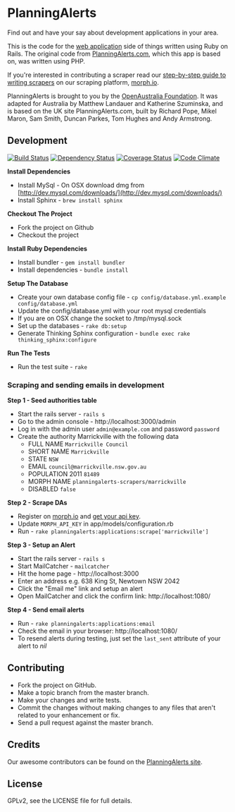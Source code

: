 # PlanningAlerts

Find out and have your say about development applications in your area.

This is the code for the [web application](http://www.planningalerts.org.au/) side of things written using Ruby on Rails. The original code from [PlanningAlerts.com](http://www.planningalerts.com), which this app is based on, was written using PHP.

If you're interested in contributing a scraper read our [step-by-step guide to writing scrapers](http://www.planningalerts.org.au/how_to_write_a_scraper) on our scraping platform, [morph.io](https://morph.io/).

PlanningAlerts is brought to you by the [OpenAustralia Foundation](http://www.openaustraliafoundation.org.au). It was adapted for Australia by Matthew Landauer and Katherine Szuminska, and is based on the UK site PlanningAlerts.com, built by Richard Pope, Mikel Maron, Sam Smith, Duncan Parkes, Tom Hughes and Andy Armstrong.

## Development

[![Build Status](https://travis-ci.org/openaustralia/planningalerts-app.png?branch=master)](https://travis-ci.org/openaustralia/planningalerts-app) [![Dependency Status](https://gemnasium.com/openaustralia/planningalerts-app.png)](https://gemnasium.com/openaustralia/planningalerts-app) [![Coverage Status](https://coveralls.io/repos/openaustralia/planningalerts-app/badge.png?branch=master)](https://coveralls.io/r/openaustralia/planningalerts-app?branch=master) [![Code Climate](https://codeclimate.com/github/openaustralia/planningalerts-app.png)](https://codeclimate.com/github/openaustralia/planningalerts-app)

**Install Dependencies**
 * Install MySql - On OSX download dmg from [http://dev.mysql.com/downloads/](http://dev.mysql.com/downloads/)
 * Install Sphinx - `brew install sphinx`

**Checkout The Project**
 * Fork the project on Github
 * Checkout the project

**Install Ruby Dependencies**
 * Install bundler - `gem install bundler`
 * Install dependencies - `bundle install`

**Setup The Database**
 * Create your own database config file - `cp config/database.yml.example config/database.yml`
 * Update the config/database.yml with your root mysql credentials
 * If you are on OSX change the socket to /tmp/mysql.sock
 * Set up the databases - `rake db:setup`
 * Generate Thinking Sphinx configuration - `bundle exec rake thinking_sphinx:configure`

**Run The Tests**
 * Run the test suite - `rake`

### Scraping and sending emails in development

**Step 1 - Seed authorities table**
 * Start the rails server - `rails s`
 * Go to the admin console - http://localhost:3000/admin
 * Log in with the admin user `admin@example.com` and password `password`
 * Create the authority Marrickville with the following data
   * FULL NAME	`Marrickville Council`
   * SHORT NAME	`Marrickville`
   * STATE	`NSW`
   * EMAIL	`council@marrickville.nsw.gov.au`
   * POPULATION 2011	`81489`
   * MORPH NAME	`planningalerts-scrapers/marrickville`
   * DISABLED	`false`

**Step 2 - Scrape DAs**
 * Register on [morph.io](https://morph.io) and [get your api key](https://morph.io/documentation/api).
 * Update `MORPH_API_KEY` in app/models/configuration.rb
 * Run - `rake planningalerts:applications:scrape['marrickville']`

**Step 3 - Setup an Alert**
 * Start the rails server - `rails s`
 * Start MailCatcher - `mailcatcher`
 * Hit the home page - http://localhost:3000
 * Enter an address e.g. 638 King St, Newtown NSW 2042
 * Click the "Email me" link and setup an alert
 * Open MailCatcher and click the confirm link: http://localhost:1080/

**Step 4 - Send email alerts**
 * Run - `rake planningalerts:applications:email`
 * Check the email in your browser: http://localhost:1080/
 * To resend alerts during testing, just set the `last_sent` attribute of your alert to *nil*

## Contributing

* Fork the project on GitHub.
* Make a topic branch from the master branch.
* Make your changes and write tests.
* Commit the changes without making changes to any files that aren't related to your enhancement or fix.
* Send a pull request against the master branch.

## Credits

Our awesome contributors can be found on the [PlanningAlerts site](http://www.planningalerts.org.au/about).

## License

GPLv2, see the LICENSE file for full details.
